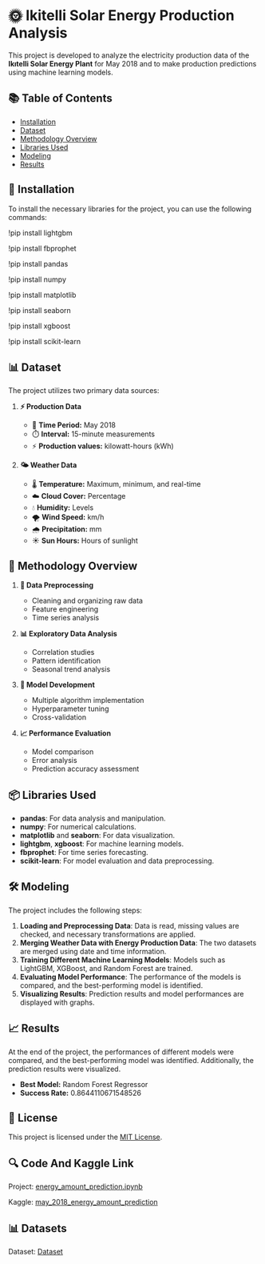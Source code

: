 # 🌞 Ikitelli Solar Energy Production Analysis

This project is developed to analyze the electricity production data of the **Ikıtelli Solar Energy Plant** for May 2018 and to make production predictions using machine learning models.

## 📚 Table of Contents

- [Installation](#-installation)
- [Dataset](#-dataset)
- [Methodology Overview](#-methodology-overview)
- [Libraries Used](#-libraries-used)
- [Modeling](#-modeling)
- [Results](#results)

## 🚀 Installation

To install the necessary libraries for the project, you can use the following commands:

!pip install lightgbm

!pip install fbprophet

!pip install pandas

!pip install numpy

!pip install matplotlib

!pip install seaborn

!pip install xgboost

!pip install scikit-learn



## 📊 Dataset

The project utilizes two primary data sources:

1. **⚡ Production Data**
   - 📅 **Time Period:** May 2018
   - ⏱️ **Interval:** 15-minute measurements
   - ⚡ **Production values:** kilowatt-hours (kWh)

2. **🌤️ Weather Data**
   - 🌡️ **Temperature:** Maximum, minimum, and real-time
   - ☁️ **Cloud Cover:** Percentage
   - 💧 **Humidity:** Levels
   - 🌪️ **Wind Speed:** km/h
   - 🌧️ **Precipitation:** mm
   - ☀️ **Sun Hours:** Hours of sunlight
  
## 🔬 Methodology Overview
1. **🧹 Data Preprocessing**
   - Cleaning and organizing raw data
   - Feature engineering
   - Time series analysis

2. **📊 Exploratory Data Analysis**
   - Correlation studies
   - Pattern identification
   - Seasonal trend analysis

3. **🤖 Model Development**
   - Multiple algorithm implementation
   - Hyperparameter tuning
   - Cross-validation

4. **📈 Performance Evaluation**
   - Model comparison
   - Error analysis
   - Prediction accuracy assessment

## 📦 Libraries Used

- **pandas**: For data analysis and manipulation.
- **numpy**: For numerical calculations.
- **matplotlib** and **seaborn**: For data visualization.
- **lightgbm**, **xgboost**: For machine learning models.
- **fbprophet**: For time series forecasting.
- **scikit-learn**: For model evaluation and data preprocessing.

## 🛠️ Modeling

The project includes the following steps:

1. **Loading and Preprocessing Data**: Data is read, missing values are checked, and necessary transformations are applied.
2. **Merging Weather Data with Energy Production Data**: The two datasets are merged using date and time information.
3. **Training Different Machine Learning Models**: Models such as LightGBM, XGBoost, and Random Forest are trained.
4. **Evaluating Model Performance**: The performance of the models is compared, and the best-performing model is identified.
5. **Visualizing Results**: Prediction results and model performances are displayed with graphs.

## 📈 Results

At the end of the project, the performances of different models were compared, and the best-performing model was identified. Additionally, the prediction results were visualized.

- **Best Model:** Random Forest Regressor
- **Success Rate:** 0.8644110671548526


## 📄 License

This project is licensed under the [MIT License](LICENSE).

## 🔍 Code And Kaggle Link
Project: [energy_amount_prediction.ipynb](https://github.com/omerfarukyuce/Solar-Power-Plant-Electricity-Production-Amounts-May-2018-Prediction-Machine-Learning-/blob/main/energy_amount_prediction.ipynb)

Kaggle: [may_2018_energy_amount_prediction](https://www.kaggle.com/code/merfarukyce/may-2018-energy-amount-prediction)

## 📊 Datasets
Dataset: [Dataset](https://data.ibb.gov.tr/dataset/ikitelli-gunes-enerjisi-santrali-elektrik-uretim-miktarlari)
